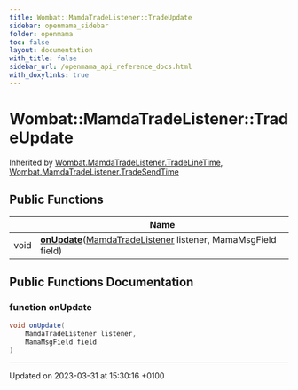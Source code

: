 ```yaml
---
title: Wombat::MamdaTradeListener::TradeUpdate
sidebar: openmama_sidebar
folder: openmama
toc: false
layout: documentation
with_title: false
sidebar_url: /openmama_api_reference_docs.html
with_doxylinks: true
---
```


# Wombat::MamdaTradeListener::TradeUpdate





Inherited by [Wombat.MamdaTradeListener.TradeLineTime](classWombat_1_1MamdaTradeListener_1_1TradeLineTime.html), [Wombat.MamdaTradeListener.TradeSendTime](classWombat_1_1MamdaTradeListener_1_1TradeSendTime.html)

## Public Functions

|                | Name           |
| -------------- | -------------- |
| void | **[onUpdate](interfaceWombat_1_1MamdaTradeListener_1_1TradeUpdate.html#function-onupdate)**([MamdaTradeListener](classWombat_1_1MamdaTradeListener.html) listener, MamaMsgField field) |

## Public Functions Documentation

### function onUpdate

```csharp
void onUpdate(
    MamdaTradeListener listener,
    MamaMsgField field
)
```


-------------------------------

Updated on 2023-03-31 at 15:30:16 +0100
